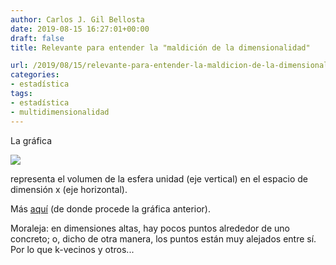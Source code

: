 ```yaml
---
author: Carlos J. Gil Bellosta
date: 2019-08-15 16:27:01+00:00
draft: false
title: Relevante para entender la "maldición de la dimensionalidad"

url: /2019/08/15/relevante-para-entender-la-maldicion-de-la-dimensionalidad/
categories:
- estadística
tags:
- estadística
- multidimensionalidad
---
```


La gráfica

![](/wp-uploads/2019/08/Ball_volume_in_n_dimensions.png)

representa el volumen de la esfera unidad (eje vertical) en el espacio de dimensión x (eje horizontal).

Más [aquí](https://en.wikipedia.org/wiki/Unit_sphere) (de donde procede la gráfica anterior).

Moraleja: en dimensiones altas, hay pocos puntos alrededor de uno concreto; o, dicho de otra manera, los puntos están muy alejados entre sí. Por lo que k-vecinos y otros...